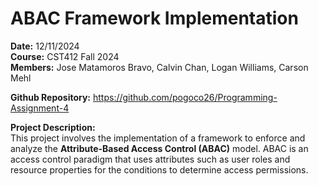 # ABAC Framework Implementation  

**Date:** 12/11/2024  
**Course:** CST412 Fall 2024  
**Members:** Jose Matamoros Bravo, Calvin Chan, Logan Williams, Carson Mehl

**Github Repository:** https://github.com/pogoco26/Programming-Assignment-4

**Project Description:**  
This project involves the implementation of a framework to enforce and analyze 
the **Attribute-Based Access Control (ABAC)** model. ABAC is an access control 
paradigm that uses attributes such as user roles and resource properties for the 
conditions to determine access permissions.
